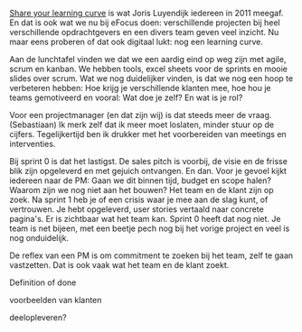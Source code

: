 [Share your learning curve](http://www.tedxamsterdam.com/joris-luyendijk-make-the-world-understandable/) is wat Joris Luyendijk iedereen in 2011 meegaf.  En dat is ook wat we nu bij eFocus doen: verschillende projecten bij heel verschillende opdrachtgevers en een divers team geven veel inzicht. Nu maar eens proberen of dat ook digitaal lukt: nog een learning curve. 

Aan de lunchtafel vinden we dat we een aardig eind op weg zijn met agile, scrum en kanban. We hebben tools, excel sheets voor de sprints en mooie slides over scrum. Wat we nog duidelijker vinden, is dat we nog een hoop te verbeteren hebben: Hoe krijg je verschillende klanten mee, hoe hou je teams gemotiveerd en vooral: Wat doe je zelf? En wat is je rol?

Voor een projectmanager (en dat zijn wij) is dat steeds meer de vraag. (Sebastiaan) Ik merk zelf dat ik meer moet loslaten, minder stuur op de cijfers. Tegelijkertijd ben ik drukker met het voorbereiden van meetings en interventies. 

Bij sprint 0 is dat het lastigst. De sales pitch is voorbij, de visie en de frisse blik zijn opgeleverd en met gejuich ontvangen. En dan. Voor je gevoel kijkt iedereen naar de PM: Gaan we dit binnen tijd, budget en scope halen? Waarom zijn we nog niet aan het bouwen? Het team en de klant zijn op zoek. Na sprint 1 heb je of een crisis waar je mee aan de slag kunt, of vertrouwen. Je hebt opgeleverd, user stories vertaald naar concrete pagina's. Er is zichtbaar wat het team kan. Sprint 0 heeft dat nog niet. Je team is net bijeen, met een beetje pech nog bij het vorige project en veel is nog onduidelijk. 

De reflex van een PM is om commitment te zoeken bij het team, zelf te gaan vastzetten. Dat is ook vaak wat het team en de klant zoekt. 

Definition of done

voorbeelden van klanten

deelopleveren?





